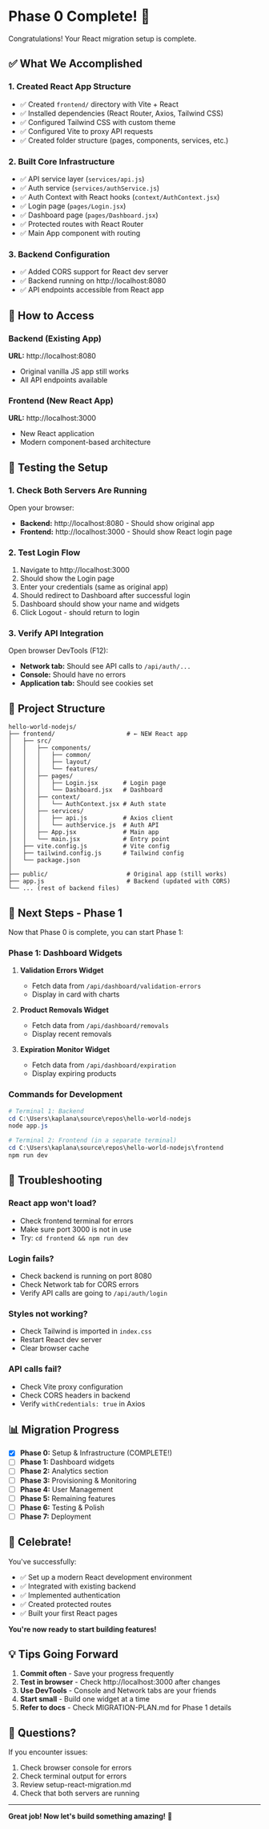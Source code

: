 # Phase 0 Complete! 🎉

Congratulations! Your React migration setup is complete.

## ✅ What We Accomplished

### 1. Created React App Structure
- ✅ Created `frontend/` directory with Vite + React
- ✅ Installed dependencies (React Router, Axios, Tailwind CSS)
- ✅ Configured Tailwind CSS with custom theme
- ✅ Configured Vite to proxy API requests
- ✅ Created folder structure (pages, components, services, etc.)

### 2. Built Core Infrastructure
- ✅ API service layer (`services/api.js`)
- ✅ Auth service (`services/authService.js`)
- ✅ Auth Context with React hooks (`context/AuthContext.jsx`)
- ✅ Login page (`pages/Login.jsx`)
- ✅ Dashboard page (`pages/Dashboard.jsx`)
- ✅ Protected routes with React Router
- ✅ Main App component with routing

### 3. Backend Configuration
- ✅ Added CORS support for React dev server
- ✅ Backend running on http://localhost:8080
- ✅ API endpoints accessible from React app

## 🚀 How to Access

### Backend (Existing App)
**URL:** http://localhost:8080
- Original vanilla JS app still works
- All API endpoints available

### Frontend (New React App)
**URL:** http://localhost:3000
- New React application
- Modern component-based architecture

## 🧪 Testing the Setup

### 1. Check Both Servers Are Running

Open your browser:
- **Backend:** http://localhost:8080 - Should show original app
- **Frontend:** http://localhost:3000 - Should show React login page

### 2. Test Login Flow

1. Navigate to http://localhost:3000
2. Should show the Login page
3. Enter your credentials (same as original app)
4. Should redirect to Dashboard after successful login
5. Dashboard should show your name and widgets
6. Click Logout - should return to login

### 3. Verify API Integration

Open browser DevTools (F12):
- **Network tab:** Should see API calls to `/api/auth/...`
- **Console:** Should have no errors
- **Application tab:** Should see cookies set

## 📁 Project Structure

```
hello-world-nodejs/
├── frontend/                    # ← NEW React app
│   ├── src/
│   │   ├── components/
│   │   │   ├── common/
│   │   │   ├── layout/
│   │   │   └── features/
│   │   ├── pages/
│   │   │   ├── Login.jsx       # Login page
│   │   │   └── Dashboard.jsx   # Dashboard
│   │   ├── context/
│   │   │   └── AuthContext.jsx # Auth state
│   │   ├── services/
│   │   │   ├── api.js          # Axios client
│   │   │   └── authService.js  # Auth API
│   │   ├── App.jsx             # Main app
│   │   └── main.jsx            # Entry point
│   ├── vite.config.js          # Vite config
│   ├── tailwind.config.js      # Tailwind config
│   └── package.json
│
├── public/                      # Original app (still works)
├── app.js                       # Backend (updated with CORS)
└── ... (rest of backend files)
```

## 🎯 Next Steps - Phase 1

Now that Phase 0 is complete, you can start Phase 1:

### Phase 1: Dashboard Widgets
1. **Validation Errors Widget**
   - Fetch data from `/api/dashboard/validation-errors`
   - Display in card with charts
   
2. **Product Removals Widget**
   - Fetch data from `/api/dashboard/removals`
   - Display recent removals

3. **Expiration Monitor Widget**
   - Fetch data from `/api/dashboard/expiration`
   - Display expiring products

### Commands for Development

```powershell
# Terminal 1: Backend
cd C:\Users\kaplana\source\repos\hello-world-nodejs
node app.js

# Terminal 2: Frontend (in a separate terminal)
cd C:\Users\kaplana\source\repos\hello-world-nodejs\frontend
npm run dev
```

## 🐛 Troubleshooting

### React app won't load?
- Check frontend terminal for errors
- Make sure port 3000 is not in use
- Try: `cd frontend && npm run dev`

### Login fails?
- Check backend is running on port 8080
- Check Network tab for CORS errors
- Verify API calls are going to `/api/auth/login`

### Styles not working?
- Check Tailwind is imported in `index.css`
- Restart React dev server
- Clear browser cache

### API calls fail?
- Check Vite proxy configuration
- Check CORS headers in backend
- Verify `withCredentials: true` in Axios

## 📊 Migration Progress

- [x] **Phase 0:** Setup & Infrastructure (COMPLETE!)
- [ ] **Phase 1:** Dashboard widgets
- [ ] **Phase 2:** Analytics section
- [ ] **Phase 3:** Provisioning & Monitoring
- [ ] **Phase 4:** User Management
- [ ] **Phase 5:** Remaining features
- [ ] **Phase 6:** Testing & Polish
- [ ] **Phase 7:** Deployment

## 🎉 Celebrate!

You've successfully:
- ✅ Set up a modern React development environment
- ✅ Integrated with existing backend
- ✅ Implemented authentication
- ✅ Created protected routes
- ✅ Built your first React pages

**You're now ready to start building features!**

## 💡 Tips Going Forward

1. **Commit often** - Save your progress frequently
2. **Test in browser** - Check http://localhost:3000 after changes
3. **Use DevTools** - Console and Network tabs are your friends
4. **Start small** - Build one widget at a time
5. **Refer to docs** - Check MIGRATION-PLAN.md for Phase 1 details

## 🤔 Questions?

If you encounter issues:
1. Check browser console for errors
2. Check terminal output for errors
3. Review setup-react-migration.md
4. Check that both servers are running

---

**Great job! Now let's build something amazing!** 🚀



